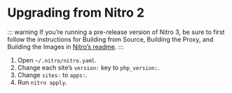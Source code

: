 # Upgrading from Nitro 2

::: warning
If you’re running a pre-release version of Nitro 3, be sure to first follow the instructions for Building from Source, Building the Proxy, and Building the Images in [Nitro’s readme](https://github.com/craftcms/nitro/tree/3.0#craft-nitro).
:::

1. Open `~/.nitro/nitro.yaml`.
2. Change each site’s `version:` key to `php_version:`.
3. Change `sites:` to `apps:`.
4. Run `nitro apply`.